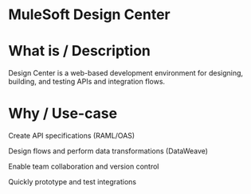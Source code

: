 # MuleSoft Design Center

# What is / Description
Design Center is a web-based development environment for designing, building, and testing APIs and integration flows.

# Why / Use-case

Create API specifications (RAML/OAS)

Design flows and perform data transformations (DataWeave)

Enable team collaboration and version control

Quickly prototype and test integrations
